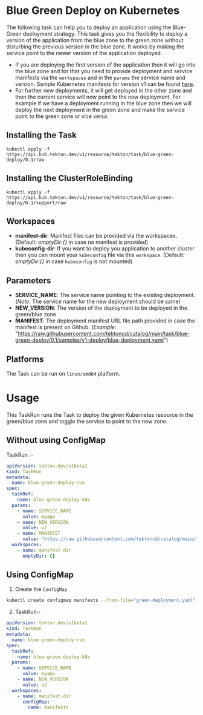 # Blue Green Deploy on Kubernetes

The following task can help you to deploy an application using the Blue-Green deployment strategy. This task gives you the flexibility to deploy a version of the application from the blue zone to the green zone without disturbing the previous version in the blue zone. It works by making the service point to the newer version of the application deployed.

- If you are deploying the first version of the application then it will go into the blue zone and for that you need to provide deployment and service manifests via the `workspaces` and in the `params` the service name and version. Sample Kubernetes manifests for version v1 can be found [here](./samples/v1-deploy).
- For further new deployments, it will get deployed in the other zone and then the current service will now point to the new deployment. For example if we have a deployment running in the blue zone then we will deploy the next deployment in the green zone and make the service point to the green zone or vice versa.

## Installing the Task

```
kubectl apply -f https://api.hub.tekton.dev/v1/resource/tekton/task/blue-green-deploy/0.1/raw
```

## Installing the ClusterRoleBinding

```
kubectl apply -f https://api.hub.tekton.dev/v1/resource/tekton/task/blue-green-deploy/0.1/support/raw
```

## Workspaces

- **manifest-dir**: Manifest files can be provided via the workspaces.(Default: _emptyDir:{}_ in case no manifest is provided)
- **kubeconfig-dir**: If you want to deploy you application to another cluster then you can mount your `kubeconfig` file via this `workspace`. (Default: _emptyDir:{}_ in case `kubeconfig` is not mounted)

## Parameters

- **SERVICE_NAME**: The service name pointing to the existing deployment. (_Note_: The service name for the new deployment should be same)
- **NEW_VERSION**: The version of the deployment to be deployed in the green/blue zone
- **MANIFEST**: The deployment manifest URL file path provided in case the manifest is present on Github. (_Example_: "https://raw.githubusercontent.com/tektoncd/catalog/main/task/blue-green-deploy/0.1/samples/v1-deploy/blue-deployment.yaml")

## Platforms

The Task can be run on `linux/amd64` platform.

# Usage

This TaskRun runs the Task to deploy the given Kubernetes resource in the green/blue zone and toggle the service to point to the new zone.

## Without using ConfigMap

TaskRun :-

```yaml
apiVersion: tekton.dev/v1beta1
kind: TaskRun
metadata:
  name: blue-green-deploy-run
spec:
  taskRef:
    name: blue-green-deploy-k8s
  params:
    - name: SERVICE_NAME
      value: myapp
    - name: NEW_VERSION
      value: v2
    - name: MANIFEST
      value: "https://raw.githubusercontent.com/tektoncd/catalog/main/task/blue-green-deploy/0.1/samples/v2-deploy/green-deployment.yaml"
  workspaces:
    - name: manifest-dir
      emptyDir: {}
```

## Using ConfigMap

1. Create the `ConfigMap`

```bash
kubectl create configmap manifests --from-file="green-deployment.yaml"
```

2. TaskRun:-

```yaml
apiVersion: tekton.dev/v1beta1
kind: TaskRun
metadata:
  name: blue-green-deploy-run
spec:
  taskRef:
    name: blue-green-deploy-k8s
  params:
    - name: SERVICE_NAME
      value: myapp
    - name: NEW_VERSION
      value: v2
  workspaces:
    - name: manifest-dir
      configMap:
        name: manifests
```
